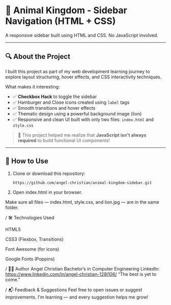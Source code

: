 # 🦁 Animal Kingdom - Sidebar Navigation (HTML + CSS)

A responsive sidebar built using HTML and CSS. No JavaScript involved.

---

## 🔍 About the Project

I built this project as part of my web development learning journey to explore layout structuring, hover effects, and CSS interactivity techniques.

What makes it interesting:
- ✅ **Checkbox Hack** to toggle the sidebar
- ✅ Hamburger and Close icons created using `label` tags
- ✅ Smooth transitions and hover effects
- ✅ Thematic design using a powerful background image (lion)
- ✅ Responsive and clean UI built with only two files: `index.html` and `style.css`

> 🧠 This project helped me realize that **JavaScript isn't always required** to build functional UI components!

---

## 🚀 How to Use

1. Clone or download this repository:

   ```bash
   https://github.com/angel-christian/animal-kingdom-sidebar.git

2. Open index.html in your browser.

Make sure all files — index.html, style.css, and lion.jpg — are in the same folder.

/ 🛠️ Technologies Used

HTML5

CSS3 (Flexbox, Transitions)

Font Awesome (for icons)

Google Fonts (Poppins)

/ 🙋‍♂️ Author
Angel Christian
Bachelor’s in Computer Engineering
LinkedIn: https://www.linkedin.com/in/angel-christian-128l106/
“The best is yet to come.”

/ 📬 Feedback & Suggestions
Feel free to open issues or suggest improvements.
I'm learning — and every suggestion helps me grow!
